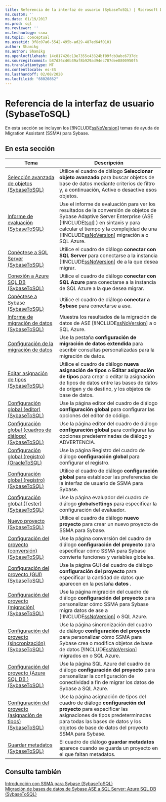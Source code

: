 ```yaml
---
title: Referencia de la interfaz de usuario (SybaseToSQL) | Microsoft Docs
ms.custom: ''
ms.date: 01/19/2017
ms.prod: sql
ms.reviewer: ''
ms.technology: ssma
ms.topic: conceptual
ms.assetid: 3f8c07a6-5542-495b-ad29-487ed64f0101
author: Shamikg
ms.author: Shamikg
ms.openlocfilehash: 14c817420c13e7355c43324bf09fcb3abc6737dc
ms.sourcegitcommit: b87d36c46b39af8b929ad94ec707dee8800950f5
ms.translationtype: MT
ms.contentlocale: es-ES
ms.lasthandoff: 02/08/2020
ms.locfileid: "68020862"
---
```

# <a name="user-interface-reference-sybasetosql"></a>Referencia de la interfaz de usuario (SybaseToSQL)
En esta sección se incluyen los [!INCLUDE[ssNoVersion](../../includes/ssnoversion-md.md)] temas de ayuda de Migration Assistant (SSMA) para Sybase.  
  
## <a name="in-this-section"></a>En esta sección  
  
|Tema|Descripción|  
|---------|---------------|  
|[Selección avanzada de objetos &#40;SybaseToSQL&#41;](../../ssma/sybase/advanced-object-selection-sybasetosql.md)|Utilice el cuadro de diálogo **Seleccionar objeto avanzado** para buscar objetos de base de datos mediante criterios de filtro y, a continuación, Active o desactive esos objetos.|  
|[Informe de evaluación &#40;SybaseToSQL&#41;](../../ssma/sybase/assessment-report-sybasetosql.md)|Use el informe de evaluación para ver los resultados de la conversión de objetos de Sybase Adaptive Server Enterprise (ASE [!INCLUDE[tsql](../../includes/tsql-md.md)] ) en sintaxis y para calcular el tiempo y la complejidad de una [!INCLUDE[ssNoVersion](../../includes/ssnoversion-md.md)] migración a o SQL Azure.|  
|[Conéctese a SQL Server &#40;SybaseToSQL&#41;](../../ssma/sybase/connect-to-sql-server-sybasetosql.md)|Utilice el cuadro de diálogo **conectar con SQL Server** para conectarse a la instancia [!INCLUDE[ssNoVersion](../../includes/ssnoversion-md.md)] de a la que desea migrar.|  
|[Conexión a Azure SQL DB &#40;SybaseToSQL&#41;](../../ssma/sybase/connect-to-azure-sql-db-sybasetosql.md)|Utilice el cuadro de diálogo **conectar con SQL Azure** para conectarse a la instancia de SQL Azure a la que desea migrar.|  
|[Conéctese a Sybase &#40;SybaseToSQL&#41;](../../ssma/sybase/connect-to-sybase-sybasetosql.md)|Utilice el cuadro de diálogo **conectar a Sybase** para conectarse a ase.|  
|[Informe de migración de datos &#40;SybaseToSQL&#41;](../../ssma/sybase/data-migration-report-sybasetosql.md)|Muestra los resultados de la migración de datos de ASE [!INCLUDE[ssNoVersion](../../includes/ssnoversion-md.md)] a o SQL Azure.|  
|[Configuración de la migración de datos](data-migration-settings-sybasetosql.md)|Use la pestaña **configuración de migración de datos extendida** para escribir consultas personalizadas para la migración de datos.|  
|[Editar asignación de tipos &#40;SybaseToSQL&#41;](../../ssma/sybase/edit-type-mapping-sybasetosql.md)|Utilice el cuadro de diálogo **nueva asignación de tipos** o **Editar asignación de tipos** para crear o editar la asignación de tipos de datos entre las bases de datos de origen y de destino, y los objetos de base de datos.|  
|[Configuración global &#40;editor&#41; &#40;SybaseToSQL&#41;](../../ssma/sybase/global-settings-editor-sybasetosql.md)|Use la página editor del cuadro de diálogo **configuración global** para configurar las opciones del editor de código.|  
|[Configuración global &#40;cuadros de diálogo&#41;  &#40;SybaseToSQL&#41;](../../ssma/sybase/global-settings-dialogs-sybasetosql.md)|Use la página editor del cuadro de diálogo **configuración global** para configurar las opciones predeterminadas de diálogo y ADVERTENCIA.|  
|[Configuración global &#40;registro&#41; &#40;OracleToSQL&#41;](../../ssma/oracle/global-settings-logging-oracletosql.md)|Use la página Registro del cuadro de diálogo **configuración global** para configurar el registro.|  
|[Configuración global &#40;registro&#41; &#40;SybaseToSQL&#41;](../../ssma/sybase/global-settings-logging-sybasetosql.md)|Utilice el cuadro de diálogo **configuración global** para establecer las preferencias de la interfaz de usuario de SSMA para Sybase.|  
|[Configuración global &#40;Tester&#41; &#40;SybaseToSQL&#41;](../../ssma/sybase/global-settings-tester-sybasetosql.md)|Use la página evaluador del cuadro de diálogo **globalsettings** para especificar la configuración del evaluador.|  
|[Nuevo proyecto &#40;SybaseToSQL&#41;](../../ssma/sybase/new-project-sybasetosql.md)|Utilice el cuadro de diálogo **nuevo proyecto** para crear un nuevo proyecto de SSMA para Sybase.|  
|[Configuración del proyecto &#40;conversión&#41; &#40;SybaseToSQL&#41;](../../ssma/sybase/project-settings-conversion-sybasetosql.md)|Use la página conversión del cuadro de diálogo **configuración del proyecto** para especificar cómo SSMA para Sybase convierte funciones y variables globales.|  
|[Configuración del proyecto &#40;GUI&#41; &#40;SybaseToSQL&#41;](../../ssma/sybase/project-settings-gui-sybasetosql.md)|Use la página GUI del cuadro de diálogo **configuración del proyecto** para especificar la cantidad de datos que aparecen en la pestaña **datos** .|  
|[Configuración del proyecto &#40;migración&#41; &#40;SybaseToSQL&#41;](../../ssma/sybase/project-settings-migration-sybasetosql.md)|Use la página migración del cuadro de diálogo **configuración del proyecto** para personalizar cómo SSMA para Sybase migra datos de ase a [!INCLUDE[ssNoVersion](../../includes/ssnoversion-md.md)] o SQL Azure.|  
|[Configuración del proyecto &#40;sincronización&#41; &#40;SybaseToSQL&#41;](../../ssma/sybase/project-settings-synchronization-sybasetosql.md)|Use la página sincronización del cuadro de diálogo **configuración del proyecto** para personalizar cómo SSMA para Sybase crea o modifica objetos de base de datos [!INCLUDE[ssNoVersion](../../includes/ssnoversion-md.md)] migrados en o SQL Azure.|  
|[Configuración del proyecto &#40;Azure SQL DB &#41; &#40;SybaseToSQL&#41;](../../ssma/sybase/project-settings-azure-sql-db-sybasetosql.md)|Use la página SQL Azure del cuadro de diálogo **configuración del proyecto** para personalizar la configuración de conectividad a fin de migrar los datos de Sybase a SQL Azure.|  
|[Configuración del proyecto &#40;asignación de tipos&#41; &#40;SybaseToSQL&#41;](../../ssma/sybase/project-settings-type-mapping-sybasetosql.md)|Use la página asignación de tipos del cuadro de diálogo **configuración del proyecto** para especificar las asignaciones de tipos predeterminadas para todas las bases de datos y los objetos de base de datos del proyecto SSMA para Sybase.|  
|[Guardar metadatos &#40;SybaseToSQL&#41;](../../ssma/sybase/save-metadata-sybasetosql.md)|El cuadro de diálogo **guardar metadatos** aparece cuando se guarda un proyecto en el que faltan metadatos.|  
  
## <a name="see-also"></a>Consulte también  
[Introducción con SSMA para Sybase &#40;SybaseToSQL&#41;](../../ssma/sybase/getting-started-with-ssma-for-sybase-sybasetosql.md)  
[Migración de bases de datos de Sybase ASE a SQL Server: Azure SQL DB &#40;SybaseToSQL&#41;](../../ssma/sybase/migrating-sybase-ase-databases-to-sql-server-azure-sql-db-sybasetosql.md)  
  
